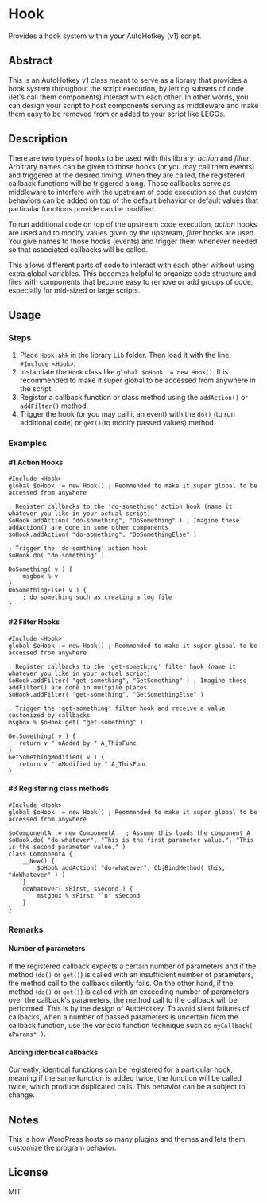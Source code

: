 # Hook
Provides a hook system within your AutoHotkey (v1) script.

## Abstract
This is an AutoHotkey v1 class meant to serve as a library that provides a hook system throughout the script execution, by letting subsets of code (let's call them components) interact with each other. In other words, you can design your script to host components serving as middleware and make them easy to be removed from or added to your script like LEGOs.

## Description
There are two types of hooks to be used with this library: _action_ and _filter_. Arbitrary names can be given to those hooks (or you may call them events) and triggered at the desired timing. When they are called, the registered callback functions will be triggered along. Those callbacks serve as middleware to interfere with the upstream of code execution so that custom behaviors can be added on top of the default behavior or default values that particular functions provide can be modified.

To run additional code on top of the upstream code execution, _action_ hooks are used and to modify values given by the upstream, _filter_ hooks are used. You give names to  those hooks (events) and trigger them whenever needed so that associated callbacks will be called.

This allows different parts of code to interact with each other without using extra global variables. This becomes helpful to organize code structure and files with components that become easy to remove or add groups of code, especially for mid-sized or large scripts.

## Usage
### Steps
1. Place `Hook.ahk` in the library `Lib` folder. Then load it with the line, `#Include <Hook>`.
2. Instantiate the `Hook` class like `global $oHook := new Hook()`. It is recommended to make it super global to be accessed from anywhere in the script.
3. Register a callback function or class method using the `addAction()` or `addFilter()` method.
4. Trigger the hook (or you may call it an event) with the `do()` (to run additional code) or `get()`(to modify passed values) method.

### Examples
#### #1 Action Hooks
```autohotkey
#Include <Hook>
global $oHook := new Hook() ; Reommended to make it super global to be accessed from anywhere

; Register callbacks to the 'do-something' action hook (name it whatever you like in your actual script)
$oHook.addAction( "do-something", "DoSomething" ) ; Imagine these addAction() are done in some other components
$oHook.addAction( "do-something", "DoSomethingElse" )

; Trigger the 'do-somthing' action hook
$oHook.do( "do-something" )

DoSomething( v ) {
    msgbox % v
}
DoSomethingElse( v ) {
    ; do something such as creating a log file
}
```
 #### #2 Filter Hooks
 ```autohotkey
#Include <Hook>
global $oHook := new Hook() ; Reommended to make it super global to be accessed from anywhere

 ; Register callbacks to the 'get-something' filter hook (name it whatever you like in your actual script)
 $oHook.addFilter( "get-something", "GetSomething" ) ; Imagine these addFilter() are done in multpile places
 $oHook.addFilter( "get-something", "GetSomethingElse" )

 ; Trigger the 'get-something' filter hook and receive a value customized by callbacks
 msgbox % $oHook.get( "get-something" )

 GetSomething( v ) {
    return v "`nAdded by " A_ThisFunc
 }
 GetSomethingModified( v ) {
    return v "`nModified by " A_ThisFunc
 }
 ```
#### #3 Registering class methods
```autohotkey
#Include <Hook>
global $oHook := new Hook() ; Reommended to make it super global to be accessed from anywhere

$oComponentA := new ComponentA   ; Assume this loads the component A
$oHook.do( "do-whatever", "This is the first parameter value.", "This is the second parameter value." )
class ComponentA {
    __New() {
        $oHook.addAction( "do-whatever", ObjBindMethod( this, "doWhatever" ) )
    }
    doWhatever( sFirst, sSecond ) {
        mstgbox % sFirst "`n" sSecond
    }
}
```

### Remarks

#### Number of parameters
If the registered callback expects a certain number of parameters and if the method (`do()` or `get()`) is called with an insufficient number of parameters, the method call to the callback silently fails. On the other hand, if the method (`do()` or `get()`) is called with an exceeding number of parameters over the callback's parameters, the method call to the callback will be performed. This is by the design of AutoHotkey. To avoid silent failures of callbacks, when a number of passed parameters is uncertain from the callback function, use the variadic function technique such as `myCallback( aParams* )`.
#### Adding identical callbacks
Currently, identical functions can be registered for a particular hook, meaning if the same function is added twice, the function will be called twice, which produce duplicated calls. This behavior can be a subject to change.

## Notes
This is how WordPress hosts so many plugins and themes and lets them customize the program behavior.

## License
MIT